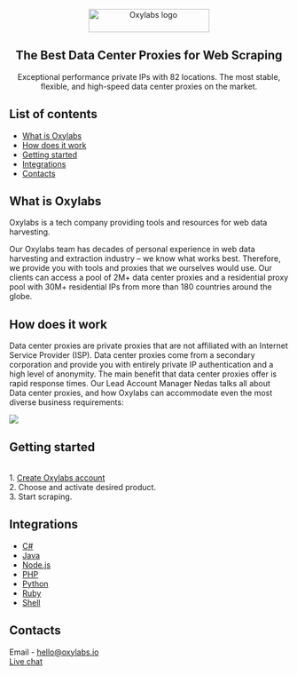 <p align="center">
    <a href="https://oxylabs.io/"><img src="https://oxylabs.io/build/assets/images/Logo.e7281886e69d264f38d2a38c9f276d0a.svg" alt="Oxylabs logo" width="218" height="42"></a>
  </a>
</p>

<h2 align="center">
  The Best Data Center Proxies for Web Scraping
</h2>

<p align="center">
Exceptional performance private IPs with 82 locations. The most stable, flexible, and high-speed data center proxies on the market.
  
</p>

## List of contents

- [What is Oxylabs](#what-is-Oxylabs)
- [How does it work](#how-does-it-work)
- [Getting started](#getting-started)
- [Integrations](#integrations)
- [Contacts](#contacts)
 
## What is Oxylabs
Oxylabs is a tech company providing tools and resources for web data harvesting.

Our Oxylabs team has decades of personal experience in web data harvesting and extraction industry – we know what works best. Therefore, we provide you with tools and proxies that we ourselves would use. Our clients can access a pool of 2M+ data center proxies and a residential proxy pool with 30M+ residential IPs from more than 180 countries around the globe.

## How does it work

Data center proxies are private proxies that are not affiliated with an Internet Service Provider (ISP). Data center proxies come from a secondary corporation and provide you with entirely private IP authentication and a high level of anonymity. The main benefit that data center proxies offer is rapid response times. 
Our Lead Account Manager Nedas talks all about Data center proxies, and how Oxylabs can accommodate even the most diverse business requirements:
  
  <a href="https://oxylabs.io/products/datacenter-proxies"><img src="https://mcusercontent.com/7dd282e07b7cc1ee95789dcae/video_thumbnails_new/ef291f9b07ce350fe732d1d8ee64f23c.png" align="middle" border="0" /></a>
  
## Getting started
<br> 1. [Create Oxylabs account](https://oxylabs.io)
<br> 2. Choose and activate desired product.
<br> 3. Start scraping.


## Integrations

- [C#](https://github.com/oxylabs/Data-center-proxies/tree/master/CSharp)
- [Java](https://github.com/oxylabs/Data-center-proxies/tree/master/Java)
- [Node.js](https://github.com/oxylabs/Data-center-proxies/tree/master/Nodejs)
- [PHP](https://github.com/oxylabs/Data-center-proxies/tree/master/PHP)
- [Python](https://github.com/oxylabs/Data-center-proxies/tree/master/Python)
- [Ruby](https://github.com/oxylabs/Data-center-proxies/tree/master/Ruby)
- [Shell](https://github.com/oxylabs/Data-center-proxies/tree/master/Shell)



## Contacts
Email - hello@oxylabs.io
<br><a href="https://oxylabs.drift.click/oxybot">Live chat</a>
